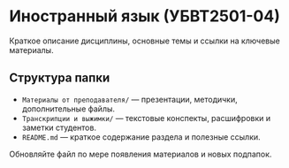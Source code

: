# Иностранный язык (УБВТ2501-04)

Краткое описание дисциплины, основные темы и ссылки на ключевые материалы.

## Структура папки

- `Материалы от преподавателя/` — презентации, методички, дополнительные файлы.
- `Транскрипции и выжимки/` — текстовые конспекты, расшифровки и заметки студентов.
- `README.md` — краткое содержание раздела и полезные ссылки.

Обновляйте файл по мере появления материалов и новых подпапок.
